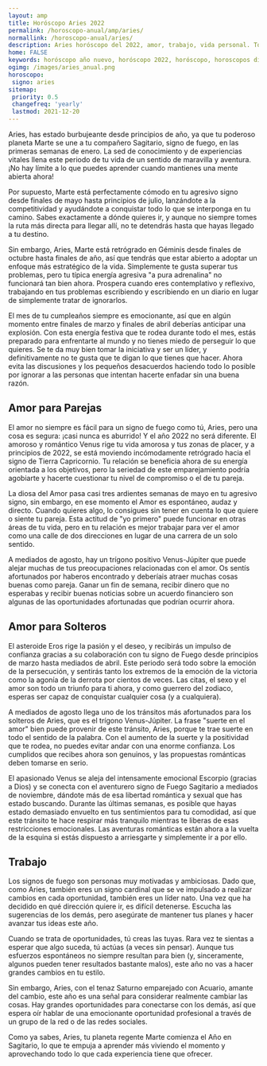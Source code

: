 ```yaml
---
layout: amp
title: Horóscopo Aries 2022 
permalink: /horoscopo-anual/amp/aries/
normallink: /horoscopo-anual/aries/
description: Aries horóscopo del 2022, amor, trabajo, vida personal. Todas las predicciones para Aries 2022 gratis. Disfruta este año nuevo.
home: FALSE
keywords: horóscopo año nuevo, horóscopo 2022, horóscopo, horoscopos diarios gratis del dia de hoy, horóscopo diario gratis,horóscopo ano nuevo 2022, horóscopo esperanza gracia, horoscopo Aries 2022, horoscop, horóscopos gratis, horoscopo Aries, horoscopo Aries 2022 gratis, Tarot, Astrologia, Zodíaco, Aries, horoscopo gratis,tarot en femenino,videncia gratuita,horoscopos gratuitos,horóscopos, astrologia,videncia gratis
ogimg: /images/aries_anual.png
horoscopo:
 signo: aries
sitemap:
 priority: 0.5
 changefreq: 'yearly'
 lastmod: 2021-12-20
---
```





Aries, has estado burbujeante desde principios de año, ya que tu poderoso planeta Marte se une a tu compañero Sagitario, signo de fuego, en las primeras semanas de enero. La sed de conocimiento y de experiencias vitales llena este periodo de tu vida de un sentido de maravilla y aventura. ¡No hay límite a lo que puedes aprender cuando mantienes una mente abierta ahora!

Por supuesto, Marte está perfectamente cómodo en tu agresivo signo desde finales de mayo hasta principios de julio, lanzándote a la competitividad y ayudándote a conquistar todo lo que se interponga en tu camino. Sabes exactamente a dónde quieres ir, y aunque no siempre tomes la ruta más directa para llegar allí, no te detendrás hasta que hayas llegado a tu destino.

Sin embargo, Aries, Marte está retrógrado en Géminis desde finales de octubre hasta finales de año, así que tendrás que estar abierto a adoptar un enfoque más estratégico de la vida. Simplemente te gusta superar tus problemas, pero tu típica energía agresiva "a pura adrenalina" no funcionará tan bien ahora. Prospera cuando eres contemplativo y reflexivo, trabajando en tus problemas escribiendo y escribiendo en un diario en lugar de simplemente tratar de ignorarlos.

El mes de tu cumpleaños siempre es emocionante, así que en algún momento entre finales de marzo y finales de abril deberías anticipar una explosión. Con esta energía festiva que te rodea durante todo el mes, estás preparado para enfrentarte al mundo y no tienes miedo de perseguir lo que quieres. Se te da muy bien tomar la iniciativa y ser un líder, y definitivamente no te gusta que te digan lo que tienes que hacer. Ahora evita las discusiones y los pequeños desacuerdos haciendo todo lo posible por ignorar a las personas que intentan hacerte enfadar sin una buena razón.

## Amor para Parejas

El amor no siempre es fácil para un signo de fuego como tú, Aries, pero una cosa es segura: ¡casi nunca es aburrido! Y el año 2022 no será diferente. El amoroso y romántico Venus rige tu vida amorosa y tus zonas de placer, y a principios de 2022, se está moviendo incómodamente retrógrado hacia el signo de Tierra Capricornio. Tu relación se beneficia ahora de su energía orientada a los objetivos, pero la seriedad de este emparejamiento podría agobiarte y hacerte cuestionar tu nivel de compromiso o el de tu pareja.

La diosa del Amor pasa casi tres ardientes semanas de mayo en tu agresivo signo, sin embargo, en ese momento el Amor es espontáneo, audaz y directo. Cuando quieres algo, lo consigues sin tener en cuenta lo que quiere o siente tu pareja. Esta actitud de "yo primero" puede funcionar en otras áreas de tu vida, pero en tu relación es mejor trabajar para ver el amor como una calle de dos direcciones en lugar de una carrera de un solo sentido.

A mediados de agosto, hay un trígono positivo Venus-Júpiter que puede alejar muchas de tus preocupaciones relacionadas con el amor. Os sentís afortunados por haberos encontrado y deberíais atraer muchas cosas buenas como pareja. Ganar un fin de semana, recibir dinero que no esperabas y recibir buenas noticias sobre un acuerdo financiero son algunas de las oportunidades afortunadas que podrían ocurrir ahora.

## Amor para Solteros

El asteroide Eros rige la pasión y el deseo, y recibirás un impulso de confianza gracias a su colaboración con tu signo de Fuego desde principios de marzo hasta mediados de abril. Este periodo será todo sobre la emoción de la persecución, y sentirás tanto los extremos de la emoción de la victoria como la agonía de la derrota por cientos de veces. Las citas, el sexo y el amor son todo un triunfo para ti ahora, y como guerrero del zodiaco, esperas ser capaz de conquistar cualquier cosa (y a cualquiera).

A mediados de agosto llega uno de los tránsitos más afortunados para los solteros de Aries, que es el trígono Venus-Júpiter. La frase "suerte en el amor" bien puede provenir de este tránsito, Aries, porque te trae suerte en todo el sentido de la palabra. Con el aumento de la suerte y la positividad que te rodea, no puedes evitar andar con una enorme confianza. Los cumplidos que recibes ahora son genuinos, y las propuestas románticas deben tomarse en serio.

El apasionado Venus se aleja del intensamente emocional Escorpio (gracias a Dios) y se conecta con el aventurero signo de Fuego Sagitario a mediados de noviembre, dándote más de esa libertad romántica y sexual que has estado buscando. Durante las últimas semanas, es posible que hayas estado demasiado envuelto en tus sentimientos para tu comodidad, así que este tránsito te hace respirar más tranquilo mientras te liberas de esas restricciones emocionales. Las aventuras románticas están ahora a la vuelta de la esquina si estás dispuesto a arriesgarte y simplemente ir a por ello.

## Trabajo

Los signos de fuego son personas muy motivadas y ambiciosas. Dado que, como Aries, también eres un signo cardinal que se ve impulsado a realizar cambios en cada oportunidad, también eres un líder nato. Una vez que ha decidido en qué dirección quiere ir, es difícil detenerse. Escucha las sugerencias de los demás, pero asegúrate de mantener tus planes y hacer avanzar tus ideas este año.

Cuando se trata de oportunidades, tú creas las tuyas. Rara vez te sientas a esperar que algo suceda, tú actúas (a veces sin pensar). Aunque tus esfuerzos espontáneos no siempre resultan para bien (y, sinceramente, algunos pueden tener resultados bastante malos), este año no vas a hacer grandes cambios en tu estilo.

Sin embargo, Aries, con el tenaz Saturno emparejado con Acuario, amante del cambio, este año es una señal para considerar realmente cambiar las cosas. Hay grandes oportunidades para conectarse con los demás, así que espera oír hablar de una emocionante oportunidad profesional a través de un grupo de la red o de las redes sociales.

Como ya sabes, Aries, tu planeta regente Marte comienza el Año en Sagitario, lo que te empuja a aprender más viviendo el momento y aprovechando todo lo que cada experiencia tiene que ofrecer.